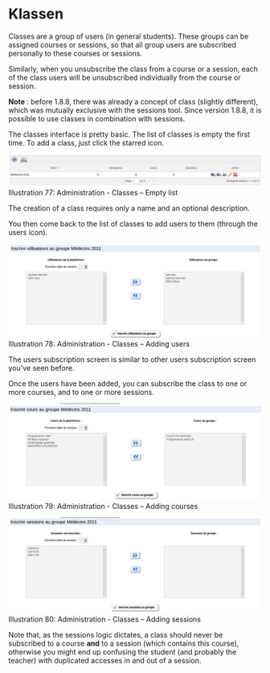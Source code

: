 # Klassen

Classes are a group of users \(in general students\). These groups can be assigned courses or sessions, so that all group users are subscribed personally to these courses or sessions.

Similarly, when you unsubscribe the class from a course or a session, each of the class users will be unsubscribed individually from the course or session.

**Note** : before 1.8.8, there was already a concept of class \(slightly different\), which was mutually exclusive with the sessions tool. Since version 1.8.8, it is possible to use classes in combination with sessions.

The classes interface is pretty basic. The list of classes is empty the first time. To add a class, just click the starred icon.

![](../../.gitbook/assets/graficos93.png)Illustration 77: Administration - Classes – Empty list

The creation of a class requires only a name and an optional description.

You then come back to the list of classes to add users to them \(through the users icon\).

![](../../.gitbook/assets/graficos94.png)Illustration 78: Administration - Classes – Adding users

The users subscription screen is similar to other users subscription screen you've seen before.

Once the users have been added, you can subscribe the class to one or more courses, and to one or more sessions.

![](../../.gitbook/assets/graficos95.png)Illustration 79: Administration - Classes – Adding courses

![](../../.gitbook/assets/graficos96.png)Illustration 80: Administration - Classes – Adding sessions

Note that, as the sessions logic dictates, a class should never be subscribed to a course **and** to a session \(which contains this course\), otherwise you might end up confusing the student \(and probably the teacher\) with duplicated accesses in and out of a session.

